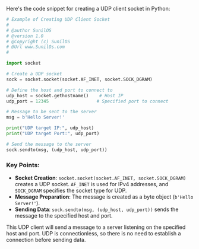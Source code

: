 Here's the code snippet for creating a UDP client socket in Python:

```python
# Example of Creating UDP Client Socket
#
# @author SunilOS  
# @version 1.0
# @Copyright (c) SunilOS  
# @Url www.SunilOs.com
#

import socket

# Create a UDP socket
sock = socket.socket(socket.AF_INET, socket.SOCK_DGRAM)

# Define the host and port to connect to
udp_host = socket.gethostname()    # Host IP
udp_port = 12345                  # Specified port to connect

# Message to be sent to the server
msg = b'Hello Server!'

print("UDP target IP:", udp_host)
print("UDP target Port:", udp_port)

# Send the message to the server
sock.sendto(msg, (udp_host, udp_port))
```

### Key Points:
- **Socket Creation**: `socket.socket(socket.AF_INET, socket.SOCK_DGRAM)` creates a UDP socket. `AF_INET` is used for IPv4 addresses, and `SOCK_DGRAM` specifies the socket type for UDP.
- **Message Preparation**: The message is created as a byte object (`b'Hello Server!'`).
- **Sending Data**: `sock.sendto(msg, (udp_host, udp_port))` sends the message to the specified host and port.

This UDP client will send a message to a server listening on the specified host and port. UDP is connectionless, so there is no need to establish a connection before sending data.